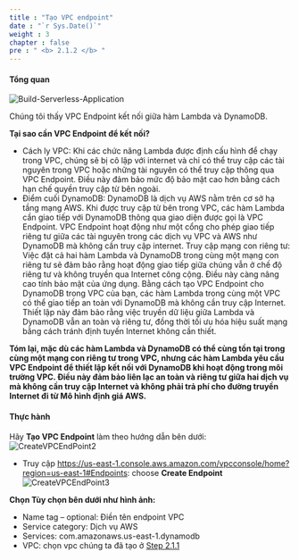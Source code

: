 ```yaml
---
title : "Tạo VPC endpoint"
date : "`r Sys.Date()`"
weight : 3
chapter : false
pre : " <b> 2.1.2 </b> "
---
```



#### Tổng quan

![Build-Serverless-Application](/aws-stutdy-group-workshop/images/1/LambdaArchitechture.svg?featherlight=false&width=100pc)

Chúng tôi thấy VPC Endpoint kết nối giữa hàm Lambda và DynamoDB.

**Tại sao cần VPC Endpoint để kết nối?**
+ Cách ly VPC: Khi các chức năng Lambda được định cấu hình để chạy trong VPC, chúng sẽ bị cô lập với internet và chỉ có thể truy cập các tài nguyên trong VPC hoặc những tài nguyên có thể truy cập thông qua VPC Endpoint. Điều này đảm bảo mức độ bảo mật cao hơn bằng cách hạn chế quyền truy cập từ bên ngoài.
+ Điểm cuối DynamoDB: DynamoDB là dịch vụ AWS nằm trên cơ sở hạ tầng mạng AWS. Khi được truy cập từ bên trong VPC, các hàm Lambda cần giao tiếp với DynamoDB thông qua giao diện được gọi là VPC Endpoint. VPC Endpoint hoạt động như một cổng cho phép giao tiếp riêng tư giữa các tài nguyên trong các dịch vụ VPC và AWS như DynamoDB mà không cần truy cập internet.
Truy cập mạng con riêng tư: Việc đặt cả hai hàm Lambda và DynamoDB trong cùng một mạng con riêng tư sẽ đảm bảo rằng hoạt động giao tiếp giữa chúng vẫn ở chế độ riêng tư và không truyền qua Internet công cộng. Điều này càng nâng cao tính bảo mật của ứng dụng.
Bằng cách tạo VPC Endpoint cho DynamoDB trong VPC của bạn, các hàm Lambda trong cùng một VPC có thể giao tiếp an toàn với DynamoDB mà không cần truy cập Internet. Thiết lập này đảm bảo rằng việc truyền dữ liệu giữa Lambda và DynamoDB vẫn an toàn và riêng tư, đồng thời tối ưu hóa hiệu suất mạng bằng cách tránh định tuyến Internet không cần thiết.

**Tóm lại, mặc dù các hàm Lambda và DynamoDB có thể cùng tồn tại trong cùng một mạng con riêng tư trong VPC, nhưng các hàm Lambda yêu cầu VPC Endpoint để thiết lập kết nối với DynamoDB khi hoạt động trong môi trường VPC. Điều này đảm bảo liên lạc an toàn và riêng tư giữa hai dịch vụ mà không cần truy cập Internet và không phải trả phí cho đường truyền Internet đi từ Mô hình định giá AWS.**

#### Thực hành

Hãy **Tạo VPC Endpoint** làm theo hướng dẫn bên dưới:
![CreateVPCEndPoint2](/aws-stutdy-group-workshop/images/2/CreateVPCEndPoint2.jpeg?featherlight=false&width=100pc)
+ Truy cập https://us-east-1.console.aws.amazon.com/vpcconsole/home?region=us-east-1#Endpoints: choose **Create Endpoint**
![CreateVPCEndPoint3](/aws-stutdy-group-workshop/images/2/CreateVPCEndPoint3.jpeg?featherlight=false&width=100pc)

**Chọn Tùy chọn bên dưới như hình ảnh:**

+ Name tag – optional: Điền tên endpoint VPC
+ Service category: Dịch vụ AWS
+ Services: com.amazonaws.us-east-1.dynamodb
+ VPC: chọn vpc chúng ta đã tạo ở [Step 2.1.1](../2.1.1.-create-vpc-subnet-route-table/)
